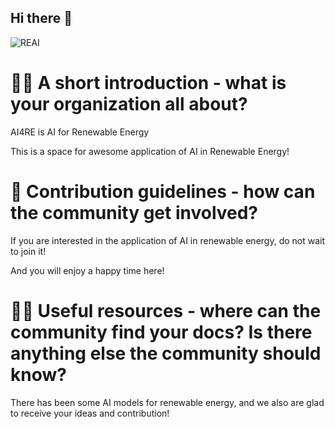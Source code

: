 ## Hi there 👋
![REAI](https://github.com/REAILAB/.github/assets/105758272/88410482-f223-46d6-9e0d-08e66fdec09c)

# 🙋‍♀️ A short introduction - what is your organization all about?


AI4RE is AI for Renewable Energy

This is a space for awesome application of AI in Renewable Energy!

# 🌈 Contribution guidelines - how can the community get involved?

If you are interested in the application of AI in renewable energy, do not wait to join it!

And you will enjoy a happy time here!

# 👩‍💻 Useful resources - where can the community find your docs? Is there anything else the community should know?

There has been some AI models for renewable energy, and we also are glad to receive your ideas and contribution!

<!--

**Here are some ideas to get you started:**

🙋‍♀️ A short introduction - what is your organization all about?
🌈 Contribution guidelines - how can the community get involved?
👩‍💻 Useful resources - where can the community find your docs? Is there anything else the community should know?
🍿 Fun facts - what does your team eat for breakfast?
🧙 Remember, you can do mighty things with the power of [Markdown](https://docs.github.com/github/writing-on-github/getting-started-with-writing-and-formatting-on-github/basic-writing-and-formatting-syntax)
-->
